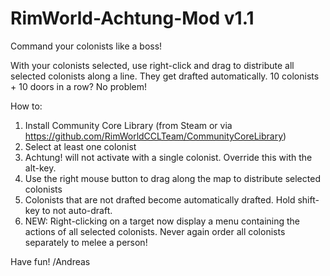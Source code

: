 # RimWorld-Achtung-Mod v1.1
Command your colonists like a boss!

With your colonists selected, use right-click and drag to distribute all selected colonists along a line. They get drafted automatically. 10 colonists + 10 doors in a row? No problem! 

How to: 

1) Install Community Core Library (from Steam or via https://github.com/RimWorldCCLTeam/CommunityCoreLibrary) 
2) Select at least one colonist 
3) Achtung! will not activate with a single colonist. Override this with the alt-key. 
4) Use the right mouse button to drag along the map to distribute selected colonists 
5) Colonists that are not drafted become automatically drafted. Hold shift-key to not auto-draft. 
6) NEW: Right-clicking on a target now display a menu containing the actions of all selected colonists. Never again order all colonists separately to melee a person! 

Have fun! 
/Andreas
